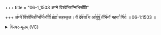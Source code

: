 +++
title = "06-1_1503 अग्ने विश्वेभिरग्निभिर्जोषि"

+++
अ꣢ग्ने꣣ वि꣡श्वे꣢भिर꣣ग्नि꣢भि꣣र्जो꣢षि꣣ ब्र꣡ह्म꣢ सहस्कृत। ये꣡ दे꣢व꣣त्रा꣢꣫ य आ꣣यु꣢षु꣣ ते꣡भि꣢र्नो महया꣣ गि꣡रः꣢ ॥ 06-1:1503 ॥

<details><summary>विस्वर-मूलम् (VC)</summary>

अग्ने विश्वेभिरग्निभिर्जोषि ब्रह्म सहस्कृत । ये देवत्रा य आयुषु तेभिर्नो महया गिरः ॥१५०३
</details>
